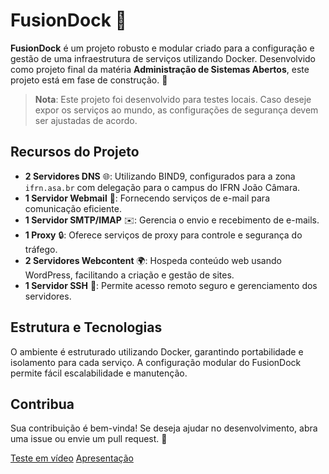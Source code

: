 # FusionDock 🚀

**FusionDock** é um projeto robusto e modular criado para a configuração e gestão de uma infraestrutura de serviços utilizando Docker. Desenvolvido como projeto final da matéria **Administração de Sistemas Abertos**, este projeto está em fase de construção. 🔧

> **Nota**: Este projeto foi desenvolvido para testes locais. Caso deseje expor os serviços ao mundo, as configurações de segurança devem ser ajustadas de acordo.

## Recursos do Projeto

- **2 Servidores DNS** 🌐: Utilizando BIND9, configurados para a zona `ifrn.asa.br` com delegação para o campus do IFRN João Câmara.
- **1 Servidor Webmail** 📧: Fornecendo serviços de e-mail para comunicação eficiente.
- **1 Servidor SMTP/IMAP** ✉️: Gerencia o envio e recebimento de e-mails.
- **1 Proxy** 🔒: Oferece serviços de proxy para controle e segurança do tráfego.
- **2 Servidores Webcontent** 🌍: Hospeda conteúdo web usando WordPress, facilitando a criação e gestão de sites.
- **1 Servidor SSH** 🔑: Permite acesso remoto seguro e gerenciamento dos servidores.

## Estrutura e Tecnologias

O ambiente é estruturado utilizando Docker, garantindo portabilidade e isolamento para cada serviço. A configuração modular do FusionDock permite fácil escalabilidade e manutenção.

## Contribua

Sua contribuição é bem-vinda! Se deseja ajudar no desenvolvimento, abra uma issue ou envie um pull request. 🤝


[Teste em vídeo](https://drive.google.com/file/d/1AnN1FYaahqB4-w4wA4vZYLn1zPfzzN9Y/view?usp=sharing)
[Apresentação](https://www.canva.com/design/DAGRCz3fcH8/EoJuQr-qcyMKhDkbm3k4rQ/edit?utm_content=DAGRCz3fcH8&utm_campaign=designshare&utm_medium=link2&utm_source=sharebutton)
